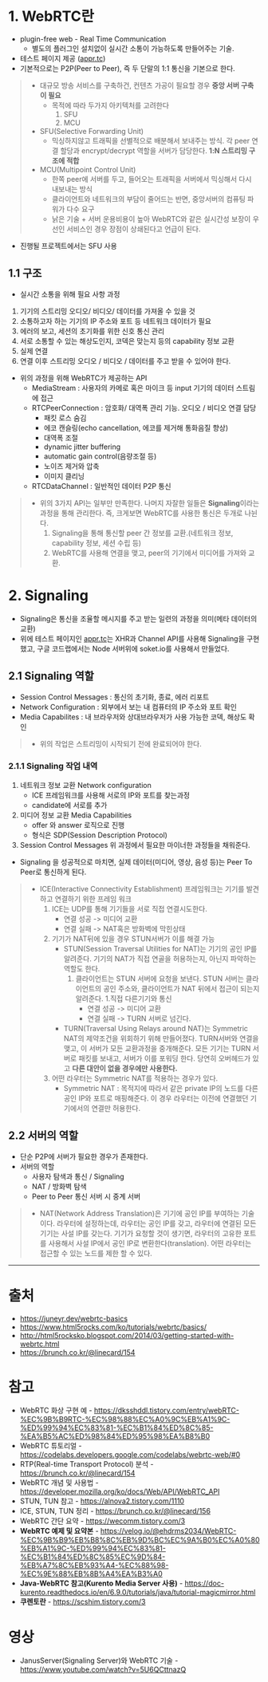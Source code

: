 # 1. WebRTC란

 - plugin-free web - Real Time Communication
    - 별도의 플러그인 설치없이 실시간 소통이 가능하도록 만들어주는 기술.
- 테스트 페이지 제공 ([appr.tc](https://appr.tc/))
- 기본적으로는 P2P(Peer to Peer), 즉 두 단말의 1:1 통신을 기본으로 한다.
>   - 대규모 방송 서비스를 구축하건, 컨텐츠 가공이 필요할 경우 **중앙 서버 구축이 필요**
>       - 목적에 따라 두가지 아키텍처를 고려한다
>           1. SFU
>           1. MCU
>   - SFU(Selective Forwarding Unit)
>       - 믹싱하지않고 트래픽을 선별적으로 배분해서 보내주는 방식. 각 peer 연결 할당과 encrypt/decrypt 역할을 서버가 담당한다. **1:N 스트리밍 구조에 적합**
>   - MCU(Multipoint Control Unit)
>       - 한쪽 peer에 서버를 두고, 들어오는 트래픽을 서버에서 믹싱해서 다시 내보내는 방식
>       - 클라이언트와 네트워크의 부담이 줄어드는 반면, 중앙서버의 컴퓨팅 파워가 다수 요구
>       - 낡은 기술 + 서버 운용비용이 높아 WebRTC와 같은 실시간성 보장이 우선인 서비스인 경우 장점이 상쇄된다고 언급이 된다.

* 진행될 프로젝트에서는 SFU 사용

## 1.1 구조

 - 실시간 소통을 위해 필요 사항 과정
 1. 기기의 스트리밍 오디오/ 비디오/ 데이터를 가져올 수 있을 것
 1. 소통하고자 하는 기기의 IP 주소와 포트 등 네트워크 데이터가 필요
 1. 에러의 보고, 세션의 초기화를 위한 신호 통신 관리
 1. 서로 소통할 수 있는 해상도인지, 코덱은 맞는지 등의 capability 정보 교환
 1. 실제 연결
 1. 연결 이후 스트리밍 오디오 / 비디오 / 데이터를 주고 받을 수 있어야 한다.

 - 위의 과정을 위해 WebRTC가 제공하는 API
    - MediaStream : 사용자의 카메로 혹은 마이크 등 input 기기의 데이터 스트림에 접근
    - RTCPeerConnection : 암호화/ 대역폭 관리 기능. 오디오 / 비디오 연결 담당
        - 패킷 로스 숨김
        - 에코 캔슬링(echo cancellation, 에코를 제거해 통화음질 향상)
        - 대역폭 조절
        - dynamic jitter buffering
        - automatic gain control(음량조절 등)
        - 노이즈 제거와 압축
        - 이미지 클리닝
    - RTCDataChannel : 일반적인 데이터 P2P 통신
> - 위의 3가지 API는 일부만 만족한다. 나머지 자잘한 일들은 **Signaling**이라는 과정을 통해 관리한다. 즉, 크게보면 WebRTC를 사용한 통신은 두개로 나뉜다.
>   1. Signaling을 통해 통신할 peer 간 정보를 교환.(네트워크 정보, capability 정보, 세션 수립 등)
>   1. WebRTC를 사용해 연결을 맺고, peer의 기기에서 미디어를 가져와 교환.

# 2. Signaling

 - Signaling은 통신을 조율할 메시지를 주고 받는 일련의 과정을 의미(메타 데이터의 교환)
 - 위에 테스트 페이지인 [appr.tc](https://appr.tc/)는 XHR과 Channel API를 사용해 Signaling을 구현했고, 구글 코드랩에서는 Node 서버위에 soket.io를 사용해서 만들었다.

 ## 2.1 Signaling 역할

 - Session Control Messages : 통신의 초기화, 종료, 에러 리포트
 - Network Configuration : 외부에서 보는 내 컴퓨터의 IP 주소와 포트 확인
 - Media Capabilites : 내 브라우저와 상대브라우저가 사용 가능한 코덱, 해상도 확인

 > - 위의 작업은 스트리밍이 시작되기 전에 완료되어야 한다.

### 2.1.1 Signaling 작업 내역

1. 네트워크 정보 교환 Network configuration
    - ICE 프레임워크를 사용해 서로의 IP와 포트를 찾는과정
    - candidate에 서로를 추가
1. 미디어 정보 교환 Media Capabilities
    - offer 와 answer 로직으로 진행
    - 형식은 SDP(Session Description Protocol)
1. Session Control Messages 위 과정에서 필요한 마이너한 과정들을 채워준다.

- Signaling 을 성공적으로 마치면, 실제 데이터(미디어, 영상, 음성 등)는 Peer To Peer로 통신하게 된다.

> - ICE(Interactive Connectivity Establishment) 프레임워크는 기기를 발견하고 연결하기 위한 프레임 워크
>   1. ICE는 UDP를 통해 기기들을 서로 직접 연결시도한다.
>       - 연결 성공 -> 미디어 교환
>       - 연결 실패 -> NAT혹은 방화벽에 막힌상태
>   1. 기기가 NAT뒤에 있을 경우 STUN서버가 이를 해결 가능
>       - STUN(Session Traversal Utilities for NAT)는 기기의 공인 IP를 알려준다. 기기의 NAT가 직접 연골을 허용하는지, 아닌지 파악하는 역할도 한다.
>           1. 클라이언트는 STUN 서버에 요청을 보낸다. STUN 서버는 클라이언트의 공인 주소와, 클라이언트가 NAT 뒤에서 접근이 되는지 알려준다.
>           1.직접 다른기기와 통신
>               - 연결 성공 -> 미디어 교환
>               - 연결 실패 -> TURN 서버로 넘긴다.
>       - TURN(Traversal Using Relays around NAT)는 Symmetric NAT의 제약조건을 위회하기 위해 만들어졌다. TURN서버와 연결을 맺고, 이 서버가 모든 교환과정을 중개해준다. 모든 기기는 TURN 서버로 패킷를 보내고, 서버가 이를 포워딩 한다. 당연히 오버헤드가 있고 **다른 대안이 없을 경우에만 사용한다.**
>   1. 어떤 라우터는 Symmetric NAT를 적용하는 경우가 있다.
>       - Symmetric NAT : 목적지에 따라서 같은 private IP의 노드를 다른 공인 IP와 포트로 매핑해준다. 이 경우 라우터는 이전에 연결했던 기기에서의 연결만 허용한다.

## 2.2 서버의 역할

 - 단순 P2P에 서버가 필요한 경우가 존재한다.
 - 서버의 역할
    - 사용자 탐색과 통신 / Signaling
    - NAT / 방화벽 탐색
    - Peer to Peer 통신 서버 시 중계 서버

> - NAT(Network Address Translation)은 기기에 공인 IP를 부여하는 기술이다. 라우터에 설정하는데, 라우터는 공인 IP를 갖고, 라우터에 연결된 모든 기기는 사설 IP를 갖는다. 기기가 요청할 것이 생기면, 라우터의 고유한 포트를 사용해서 사설 IP에서 공인 IP로 변환한다(translation). 어떤 라우터는 접근할 수 있는 노드를 제한 할 수 있다.

-------
# 출처
- https://juneyr.dev/webrtc-basics
- https://www.html5rocks.com/ko/tutorials/webrtc/basics/
- http://html5rocksko.blogspot.com/2014/03/getting-started-with-webrtc.html
- https://brunch.co.kr/@linecard/154

# 참고
 - WebRTC 화상 구현 예 - https://dksshddl.tistory.com/entry/webRTC-%EC%9B%B9RTC-%EC%98%88%EC%A0%9C%EB%A1%9C-%ED%99%94%EC%83%81-%EC%B1%84%ED%8C%85-%EA%B5%AC%ED%98%84%ED%95%98%EA%B8%B0
 - WebRTC 튜토리얼 - https://codelabs.developers.google.com/codelabs/webrtc-web/#0
- RTP(Real-time Transport Protocol) 분석 - https://brunch.co.kr/@linecard/154
- WebRTC 개념 및 사용법 - https://developer.mozilla.org/ko/docs/Web/API/WebRTC_API
- STUN, TUN 참고 - https://alnova2.tistory.com/1110
- ICE, STUN, TUN 정리 - https://brunch.co.kr/@linecard/156
- WebRTC 간단 요약 - https://wecomm.tistory.com/3
- **WebRTC 예제 및 요약본** - https://velog.io/@ehdrms2034/WebRTC-%EC%9B%B9%EB%B8%8C%EB%9D%BC%EC%9A%B0%EC%A0%80%EB%A1%9C-%ED%99%94%EC%83%81-%EC%B1%84%ED%8C%85%EC%9D%84-%EB%A7%8C%EB%93%A4-%EC%88%98-%EC%9E%88%EB%8B%A4%EA%B3%A0
 - **Java-WebRTC 참고(Kurento Media Server 사용)** - https://doc-kurento.readthedocs.io/en/6.9.0/tutorials/java/tutorial-magicmirror.html
 - **쿠렌토란** - https://scshim.tistory.com/3
# 영상
 - JanusServer(Signaling Server)와 WebRTC 기술 - https://www.youtube.com/watch?v=5U6QCttnazQ
